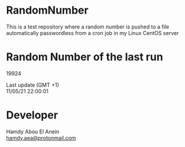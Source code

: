 # RandomNumber    
This is a test repository where a random number is pushed to a file automatically passwordless from a cron job in my Linux CentOS server    
# Random Number of the last run   
19924
      
Last update (GMT +1)    
11/05/21 22:00:01
# Developer    
Hamdy Abou El Anein   
hamdy.aea@protonmail.com
